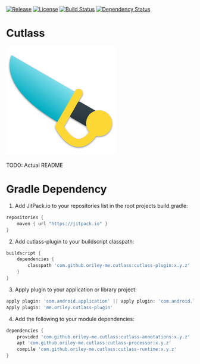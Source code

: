 [![Release](https://jitpack.io/v/com.github.oriley-me/cutlass.svg)](https://jitpack.io/#com.github.oriley-me/cutlass)
[![License](https://img.shields.io/badge/license-Apache%202.0-blue.svg)](http://www.apache.org/licenses/LICENSE-2.0)
[![Build Status](https://travis-ci.org/oriley-me/cutlass.svg?branch=master)](https://travis-ci.org/oriley-me/cutlass)
[![Dependency Status](https://www.versioneye.com/user/projects/56b6abea0a0ff5002c8603c6/badge.svg?style=flat)](https://www.versioneye.com/user/projects/56b6abea0a0ff5002c8603c6)

# Cutlass
![Logo](artwork/icon.png)

TODO: Actual README

# Gradle Dependency

1. Add JitPack.io to your repositories list in the root projects build.gradle:

```gradle
repositories {
    maven { url "https://jitpack.io" }
}
```

2. Add cutlass-plugin to your buildscript classpath:

```gradle
buildscript {
    dependencies {
        classpath 'com.github.oriley-me.cutlass:cutlass-plugin:x.y.z'
    }
}
```

3. Apply plugin to your application or library project:

```gradle
apply plugin: 'com.android.application' || apply plugin: 'com.android.library'
apply plugin: 'me.oriley.cutlass-plugin'
```

4. Add the following to your module dependencies:

```gradle
dependencies {
    provided 'com.github.oriley-me.cutlass:cutlass-annotations:x.y.z'
    apt 'com.github.oriley-me.cutlass:cutlass-processor:x.y.z'
    compile 'com.github.oriley-me.cutlass:cutlass-runtime:x.y.z'
}
```
